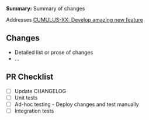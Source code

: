 **Summary:** Summary of changes

Addresses [CUMULUS-XX: Develop amazing new feature](https://bugs.earthdata.nasa.gov/browse/CUMULUS-XXX)

## Changes

* Detailed list or prose of changes
* ...

## PR Checklist

- [ ] Update CHANGELOG
- [ ] Unit tests
- [ ] Ad-hoc testing - Deploy changes and test manually
- [ ] Integration tests
